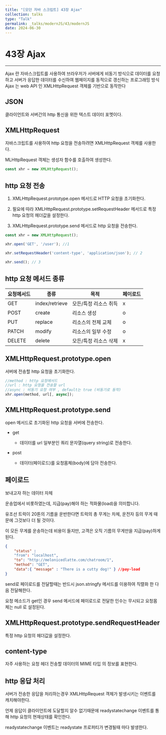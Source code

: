 ```yaml
---
title: "[모던 자바 스크립트] 43장 Ajax"
collection: talks
type: "Talk"
permalink: _talks/modernJS/43/modernJS
date: 2024-06-30
---
```


# 43장 Ajax

---

Ajax 란 자바스크립트를 사용하여 브라우저가 서버에게 비동기 방식으로 데이터를 요청하고 서버가 응답한 데이터를 수신하여 웹페이지를 동적으로 갱신하는 프로그래밍 방식
Ajax 는 web API 인 XMLHttpRequest 객체를 기반으로 동작한다

## JSON
클라이언트와 서버간의 http 통신을 위한 텍스트 데이터 포멧이다.

## XMLHttpRequest
자바스크립트를 사용하여 http 요청을 전송하려면 XMLHttpRequest 객체를 사용한다.

MLHttpRequest 객체는 생성자 함수를 호출하여 생성한다.

```javascript
const xhr = new XMLHttpRequest();
```

## http 요청 전송
1. XMLHttpRequest.prototype.open 메서드로 HTTP 요청을 초기화한다.

2. 필요에 따라 XMLHttpRequest.prototype.setRequestHeader 메서드로 특정 http 요청의 헤더값을 설정한다.
3. XMLHttpRequest.prototype.send 메서드로 http 요청을 전송한다.

```javascript
const xhr = new XMLHttpRequest();

xhr.open('GET', '/user'); //1

xhr.setRequestHeader('content-type', 'application/json'); // 2

xhr.send(); // 3
```

## http 요청 메서드 종류

|요청메서드| 종류      |목적                 | 페이로드 | 
|------ |--------------|---------------------|----|
|GET    |index/retrieve|모든/특정 리소스 취득|x|
|POST   |create        |리소스 생성          |o|
|PUT    |replace       |리소스의 전체 교체   |o|
|PATCH  |modify        |리소스의 일부 수정   |o|
|DELETE |delete        |모든/특정 리소스 삭제|x|


## XMLHttpRequest.prototype.open
서버에 전송할  http 요청을 초기화한다.
```javascript
//method : http 요청메서드
//url : http 요청을 전송할 url
//async : 비동기 요청 여부 , default는 true (비동기로 동작)
xhr.open(method, url[, async]); 
```

## XMLHttpRequest.prototype.send
open 메서드로 초기화된 http 요청을 서버에 전송한다.
- get
    - 데이터를 url 일부분인 쿼리 문자열(query string)로 전송한다.

- post
    - 데이터(페이로드)를 요청몸체(body)에 담아 전송한다.

## 페이로드
보내고자 하는 데이터 자체

운송업에서 비롯하였는데, 지급(pay)해야 하는 적화물(load)을 의미합니다.

유조선 트럭이 20톤의 기름을 운반한다면 트럭의 총 무게는 차체, 운전자 등의 무게 때문에 그것보다 더 될 것이다.

이 모든 무게를 운송하는데 비용이 들지만,
고객은 오직 기름의 무게만을 지급(pay)하게 된다.

```json
{
	"status" : 
	"from": "localhost",
	"to": "http://melonicedlatte.com/chatroom/1",
	"method": "GET",
	"data":{ "message" : "There is a cutty dog!" } //pay-load
}
```

send로 페이로드를 전달할때는 반드시 json.stringfy 메서드를 이용하여 직렬화 한 다음 전달해한다.

요청 메소드가 get인 경우 send 메서드에 페이로드로 전달한 인수는 무시되고 요청몸체는 null 로 설정된다.


## XMLHttpRequest.prototype.sendRequestHeader
특정 http 요청의 헤더값을 설정한다.

## content-type
자주 사용하는 요청 헤더
전송할 데이터의 MIME 타입 의 정보를 표현한다.

## http 응답 처리
서버가 전송한 응답을 처리하는경우 XMLHttpRequest 객체가 발생시키는 이벤트를 캐치해야한다.

언제 응답이 클라이언트에 도달할지 알수 없기때문에 readystatechange 이벤트를 통해 http 요청의 현재상태를 확인한다.

readystatechange 이벤트는 readystate 프로퍼티가 변경될때 마다 발생한다.



